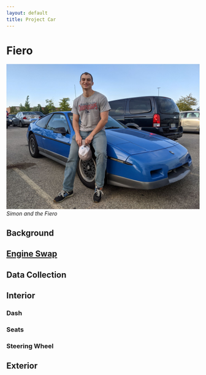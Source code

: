 ```yaml
---
layout: default
title: Project Car
---
```

# Fiero

![Simon and the Fiero](/docs/assets/simon_and_fiero.jpg)
*Simon and the Fiero*

## Background

## <a href="/engine_swap.html">Engine Swap</a>

## Data Collection

## Interior

### Dash

### Seats

### Steering Wheel

## Exterior